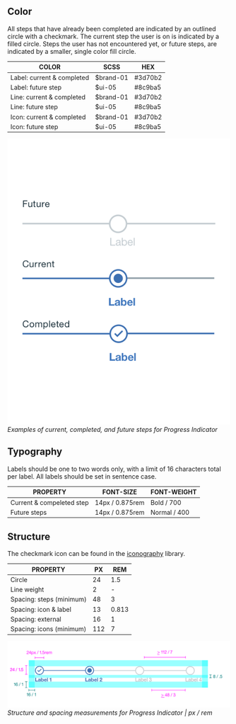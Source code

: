 ## Color
All steps that have already been completed are indicated by an outlined circle with a checkmark. The current step the user is on is indicated by a filled circle. Steps the user has not encountered yet, or future steps, are indicated by a smaller, single color fill circle.

| COLOR                           | SCSS      | HEX     |
|---------------------------------|---------  |---------|
| Label: current & completed      | $brand-01 | #3d70b2 |
| Label: future step              | $ui-05    | #8c9ba5 |
| Line: current & completed       | $brand-01 | #3d70b2 |
| Line: future step               | $ui-05    | #8c9ba5 |
| Icon: current & completed       | $brand-01 | #3d70b2 |
| Icon: future step               | $ui-05    | #8c9ba5 |

![Examples of current, completed, and future steps for Progress Indicator](images/progress-indicator-style-1.png)
_Examples of current, completed, and future steps for Progress Indicator_


## Typography 
Labels should be one to two words only, with a limit of 16 characters total per label. All labels should be set in sentence case.

| PROPERTY                 | FONT-SIZE    | FONT-WEIGHT  |
|--------------------------|-----------------|--------------|
| Current & compeleted step| 14px / 0.875rem | Bold / 700   |
| Future steps | 14px / 0.875rem | Normal / 400 |


## Structure
The checkmark icon can be found in the [iconography]() library.

| PROPERTY                 | PX  | REM   |
|--------------------------|-----|-------|
| Circle                   | 24  | 1.5   |
| Line weight              | 2   | -     |
| Spacing: steps (minimum) | 48  | 3     |
| Spacing: icon & label    | 13  | 0.813 |
| Spacing: external        | 16  | 1     |
| Spacing: icons (minimum) | 112 | 7     |


![Structure and spacing for Progress Indicator](images/progress-indicator-style-2.png)
_Structure and spacing measurements for Progress Indicator | px / rem_



